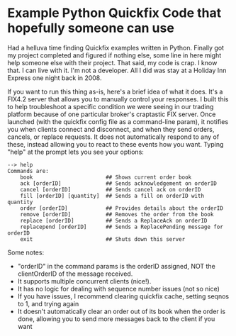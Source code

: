 Example Python Quickfix Code that hopefully someone can use
===========================================

Had a helluva time finding Quickfix examples written in Python.  Finally got my project completed and figured if nothing else, some line in here might help someone else with their project.  That said, my code is crap.  I know that.  I can live with it.  I'm not a developer. All I did was stay at a Holiday Inn Express one night back in 2008.

If you want to run this thing as-is, here's a brief idea of what it does.  It's a FIX4.2 server that allows you to manually control your responses.  I built this to help troubleshoot a specific condition we were seeing in our trading platform because of one particular broker's craptastic FIX server.  Once launched (with the quickfix config file as a command-line param), it notifies you when clients connect and disconnect, and when they send orders, cancels, or replace requests.  It does not automatically respond to any of these, instead allowing you to react to these events how you want.  Typing "help" at the prompt lets you see your options:

    --> help
    Commands are:
        book                       ## Shows current order book
        ack [orderID]              ## Sends acknowledgement on orderID
        cancel [orderID]           ## Sends cancel ack on orderID
        fill [orderID] [quantity]  ## Sends a fill on orderID with quantity
        order [orderID]            ## Provides details about the orderID
        remove [orderID]           ## Removes the order from the book
        replace [orderID]          ## Sends a ReplaceAck on orderID
        replacepend [orderID]      ## Sends a ReplacePending message for orderID
        exit                       ## Shuts down this server

Some notes:
- "orderID" in the command params is the orderID assigned, NOT the clientOrderID of the message received.
- It supports multiple concurrent clients (nice!).
- It has no logic for dealing with sequence number issues (not so nice)
- If you have issues, I recommend clearing quickfix cache, setting seqnos to 1, and trying again
- It doesn't automatically clear an order out of its book when the order is done, allowing you to send more messages back to the client if you want
